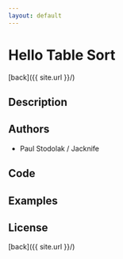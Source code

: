 ```yaml
---
layout: default
---
```


# Hello Table Sort
[back]({{ site.url }}/)

## Description

## Authors
- Paul Stodolak / Jacknife

## Code

## Examples

## License

[back]({{ site.url }}/)
